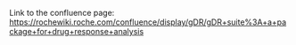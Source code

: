 Link to the confluence page: https://rochewiki.roche.com/confluence/display/gDR/gDR+suite%3A+a+package+for+drug+response+analysis 

